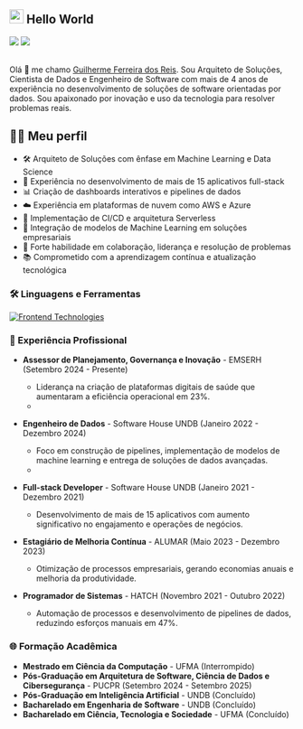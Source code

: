 ## <img src="https://media.giphy.com/media/hvRJCLFzcasrR4ia7z/giphy.gif" width="25"> Hello World

<div> 
  <a href="https://www.linkedin.com/in/guilhermereis-dev/" target="_blank"><img src="https://img.shields.io/badge/-LinkedIn-%230077B5?style=for-the-badge&logo=linkedin&logoColor=white" target="_blank"></a>
  <a href="mailto:guilhermereisefr@gmail.com"><img src="https://img.shields.io/badge/-Gmail-d00000?style=for-the-badge&logo=gmail&logoColor=white" target="_blank"></a>
</div>
&nbsp;

Olá 🖖 me chamo [Guilherme Ferreira dos Reis](https://www.linkedin.com/in/guilhermereis-dev/). Sou Arquiteto de Soluções, Cientista de Dados e Engenheiro de Software com mais de 4 anos de experiência no desenvolvimento de soluções de software orientadas por dados. Sou apaixonado por inovação e uso da tecnologia para resolver problemas reais.

## 👨‍🚀 Meu perfil

- 🛠️ Arquiteto de Soluções com ênfase em Machine Learning e Data Science
- 🚀 Experiência no desenvolvimento de mais de 15 aplicativos full-stack
- 📊 Criação de dashboards interativos e pipelines de dados
- ☁️ Experiência em plataformas de nuvem como AWS e Azure
- 🔄 Implementação de CI/CD e arquitetura Serverless
- 🤖 Integração de modelos de Machine Learning em soluções empresariais
- 💬 Forte habilidade em colaboração, liderança e resolução de problemas
- 📚 Comprometido com a aprendizagem contínua e atualização tecnológica

### 🛠️ Linguagens e Ferramentas

[![Frontend Technologies](https://skillicons.dev/icons?i=js,html,css,react,nodejs,php,python,java,ruby,typescript,django,flask,rails,laravel,spring,postgres,aws,gcp,azure,docker,kubernetes,tensorflow,pytorch,scikitlearn)](https://skillicons.dev)

### 🚀 Experiência Profissional

- **Assessor de Planejamento, Governança e Inovação** - EMSERH (Setembro 2024 - Presente)
  - Liderança na criação de plataformas digitais de saúde que aumentaram a eficiência operacional em 23%.
  - 
- **Engenheiro de Dados** - Software House UNDB (Janeiro 2022 - Dezembro 2024)
  - Foco em construção de pipelines, implementação de modelos de machine learning e entrega de soluções de dados avançadas.
  - 
- **Full-stack Developer** - Software House UNDB (Janeiro 2021 - Dezembro 2021)
  - Desenvolvimento de mais de 15 aplicativos com aumento significativo no engajamento e operações de negócios.

- **Estagiário de Melhoria Contínua** - ALUMAR (Maio 2023 - Dezembro 2023)
  - Otimização de processos empresariais, gerando economias anuais e melhoria da produtividade.

- **Programador de Sistemas** - HATCH (Novembro 2021 - Outubro 2022)
  - Automação de processos e desenvolvimento de pipelines de dados, reduzindo esforços manuais em 47%.

### 🌐 Formação Acadêmica

- **Mestrado em Ciência da Computação** - UFMA (Interrompido)
- **Pós-Graduação em Arquitetura de Software, Ciência de Dados e Cibersegurança** - PUCPR (Setembro 2024 - Setembro 2025)
- **Pós-Graduação em Inteligência Artificial** - UNDB (Concluído)
- **Bacharelado em Engenharia de Software** - UNDB (Concluído)
- **Bacharelado em Ciência, Tecnologia e Sociedade** - UFMA (Concluído)

